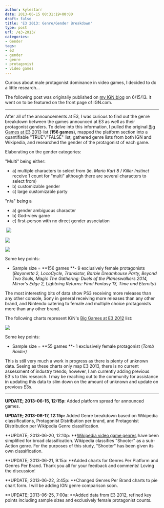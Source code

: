 ```yaml
---
author: kylestarr
date: 2013-06-15 00:31:19+00:00
draft: false
title: 'E3 2013: Genre/Gender Breakdown'
type: post
url: /e3-2013/
categories:
- Gender
tags:
- e3
- gender
- genre
- protagonist
- video games
---
```


Curious about male protagonist dominance in video games, I decided to do a little research...

The following post was originally published on [my IGN blog](http://www.ign.com/blogs/kylestarr/2013/06/15/developing-e3-breakdown) on 6/15/13. It went on to be featured on the front page of IGN.com.



* * *



After all of the announcements at E3, I was curious to find out the genre breakdown between the games announced at E3 as well as their protagonist genders. To delve into this information, I pulled the original [Big Games at E3 2013](http://www.ign.com/wikis/e3/Big_Games_at_E3_2013) list (**156 games**), mapped the platform section into a quantifiable "TRUE"/"FALSE" list, gathered genre lists from both IGN and Wikipedia, and researched the gender of the protagonist of each game.

Elaborating on the gender categories:

"Multi" being either:
- a) multiple characters to select from (ie. _Mario Kart 8_ / _Killer Instinct_ receive 1 count for "multi" although there are several characters to select from)
- b) customizable gender
- c) large customizable party

"n/a" being a
- a) gender ambiguous character
- b) God-view game
- c) first-person with no direct gender association


 [![](http://oyster.ignimgs.com/wordpress/write.ign.com/136697/2013/06/Screen-Shot-2013-06-25-at-6.55.45-AM.png)
](http://oyster.ignimgs.com/wordpress/write.ign.com/136697/2013/06/Screen-Shot-2013-06-25-at-6.55.45-AM.png)




[![](http://oyster.ignimgs.com/wordpress/write.ign.com/136697/2013/06/Screen-Shot-2013-06-21-at-9.13.30-AM.png)
](http://oyster.ignimgs.com/wordpress/write.ign.com/136697/2013/06/Screen-Shot-2013-06-21-at-9.13.30-AM.png)




[![](http://oyster.ignimgs.com/wordpress/write.ign.com/136697/2013/06/Screen-Shot-2013-06-22-at-3.44.03-PM.png)
](http://oyster.ignimgs.com/wordpress/write.ign.com/136697/2013/06/Screen-Shot-2013-06-22-at-3.44.03-PM.png)


Some key points:

- Sample size = **156 games
**- 9 exclusively female protagonists (_Bayonetta 2, LocoCycle, Transistor, Barbie Dreamhouse Party, Beyond Two Souls, Magic The Gathering: Duels of the Planeswalkers 2014, Mirror's Edge 2, Lightning Returns: Final Fantasy 13, Time and Eternity_)

The most interesting bits of data show PS3 receiving more releases than any other console, Sony in general receiving more releases than any other brand, and Nintendo catering to female and multiple choice protagonists more than any other brand.

The following charts represent IGN's [Big Games at E3 2012](http://www.ign.com/wikis/e3/Big_Games_at_E3_2012) list:


[![](http://oyster.ignimgs.com/wordpress/write.ign.com/136697/2013/06/Screen-Shot-2013-06-25-at-6.52.54-AM.png)
](http://oyster.ignimgs.com/wordpress/write.ign.com/136697/2013/06/Screen-Shot-2013-06-25-at-6.52.54-AM.png)


Some key points:

- Sample size = **55 games
**- 1 exclusively female protagonist (_Tomb Raider)_

This is still very much a work in progress as there is plenty of unknown data. Seeing as these charts only map E3 2013, there is no current assessment of industry trends; however, I am currently adding previous E3's to this research. I may be reaching out to the community for assistance in updating this data to slim down on the amount of unknown and update on previous E3s.

-----

**UPDATE; 2013-06-15, 12:15p**: Added platform spread for announced games.

**UPDATE; 2013-06-17, 12:15p:** Added Genre breakdown based on Wikipedia classifications, Protagonist Distribution per brand, and Protagonist Distribution per Wikipedia Genre classification.

**UPDATE; 2013-06-20, 12:10p: **[Wikipedia video game genres](http://en.wikipedia.org/wiki/Video_game_genre) have been simplified for broad classification. Wikipedia classifies "Shooter" as a sub-Action genre. For the purposes of this study, "Shooter" has been given its own classification.

**UPDATE; 2013-06-21, 9:15a: **Added charts for Genres Per Platform and Genres Per Brand. Thank you all for your feedback and comments! Loving the discussion!

**UPDATE; 2013-06-22, 3:45p: **Changed Genres Per Brand charts to pie chart form. I will be adding IGN genre comparison soon.

**UPDATE; 2013-06-25, 7:00a: **Added data from E3 2012, refined key points including sample sizes and exclusively female protagonist counts.
